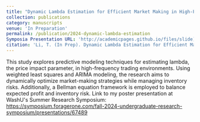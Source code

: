 ```yaml
---
title: "Dynamic Lambda Estimation for Efficient Market Making in High-Frequency Trading"
collection: publications
category: manuscripts
venue: 'In Preparation'
permalink: /publication/2024-dynamic-lambda-estimation
Symposia Presentation URL: 'http://academicpages.github.io/files/slide](https://symposium.foragerone.com/fall-2024-undergraduate-research-symposium/presentations/67489'
citation: 'Li, T. (In Prep). Dynamic Lambda Estimation for Efficient Market Making in High-Frequency Trading.'
---
```


This study explores predictive modeling techniques for estimating lambda, the price impact parameter, in high-frequency trading environments. Using weighted least squares and ARIMA modeling, the research aims to dynamically optimize market-making strategies while managing inventory risks. Additionally, a Bellman equation framework is employed to balance expected profit and inventory risk. Link to my poster presentation at WashU's Summer Research Symposium: https://symposium.foragerone.com/fall-2024-undergraduate-research-symposium/presentations/67489
